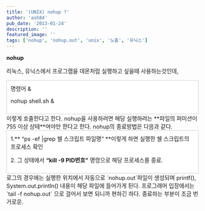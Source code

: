 ```yaml
---
title: '(UNIX) nohup ?'
author: 'ash84'
pub_date: '2013-01-24'
description: ''
featured_image: ''
tags: ['nohup', 'nohup.out', 'unix', '노홉', '유닉스']
---
```



<span style="font-size: 11pt;">**nohup**</span>

<span style="font-size: 11pt;">리눅스, 유닉스에서 프로그램을 데몬처럼 실행하고 싶을때 사용하는것인데, </span>

<div class="txc-textbox" style="border: 1px solid rgb(203, 203, 203); background-color: rgb(255, 255, 255); padding: 10px;"><span style="font-size: 11pt;">명령어 & </span>

<span style="font-size: 11pt;">nohup shell.sh &</span>

</div><span style="font-size: 11pt;">이렇게 호출한다고 한다. nohup을 사용하려면 해당 실행하려는 **파일의 퍼미션이 755 이상 상태**여야만 한다고 한다. nohup의 종료방법은 다음과 같다. </span>

<div class="txc-textbox" style="border: 1px solid rgb(203, 203, 203); background-color: rgb(255, 255, 255); padding: 10px;"><span style="font-size: 11pt;">1.** “ps -ef |grep 쉘 스크립트 파일명” **이렇게 하면 실행한 쉘 스크립트의 프로세스 확인</span>

<span style="font-size: 11pt;">2. 그 상태에서 **“kill -9 PID번호”** 명령으로 해당 프로세스를 종료.</span>

</div><span style="font-size: 11pt;">로그의 경우에는 실행한 위치에서 자동으로 `nohup.out`파일이 생성되며 printf(), System.out.println() 내용이 해당 파일에 들어가게 된다. 프로그래머 입장에서는 `tail -f nohup.out` 으로 걸어서 보면 되니까 편하긴 하다. 종료하는 부분이 조금 번거로운. </span>



